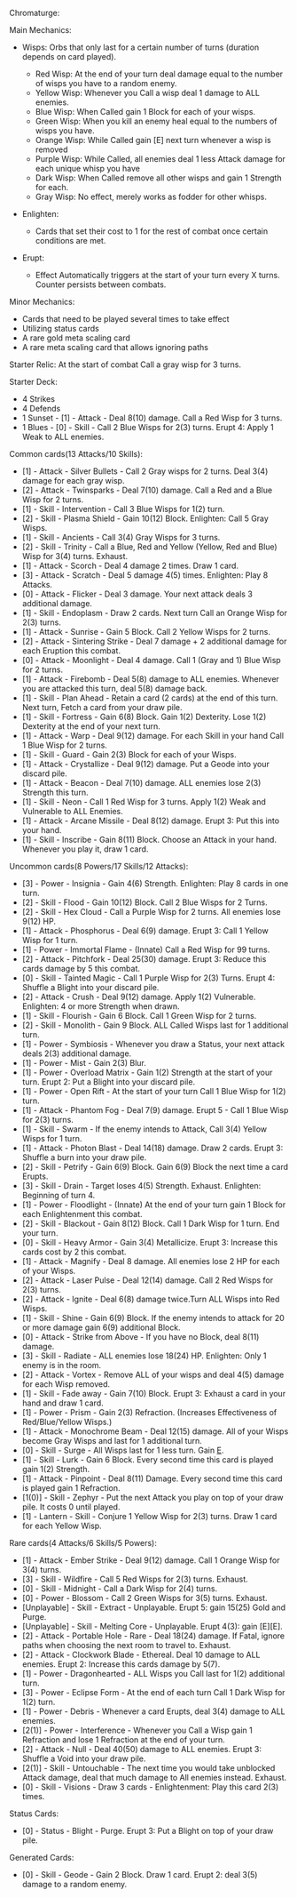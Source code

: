 Chromaturge:


Main Mechanics:

* Wisps: Orbs that only last for a certain number of turns (duration depends on card played).
   * Red Wisp: At the end of your turn deal damage equal to the number of wisps you have to a random enemy.
   * Yellow Wisp: Whenever you Call a wisp deal 1 damage to ALL enemies.
   * Blue Wisp: When Called gain 1 Block for each of your wisps.
   * Green Wisp: When you kill an enemy heal equal to the numbers of wisps you have.
   * Orange Wisp: While Called gain [E] next turn whenever a wisp is removed
   * Purple Wisp: While Called, all enemies deal 1 less Attack damage for each unique whisp you have
   * Dark Wisp: When Called remove all other wisps and gain 1 Strength for each.
   * Gray Wisp: No effect, merely works as fodder for other whisps.

* Enlighten:
   * Cards that set their cost to 1 for the rest of combat once certain conditions are met.

* Erupt:
   * Effect Automatically triggers at the start of your turn every X turns. Counter persists between combats.


Minor Mechanics:

* Cards that need to be played several times to take effect
* Utilizing status cards
* A rare gold meta scaling card
* A rare meta scaling card that allows ignoring paths

Starter Relic: At the start of combat Call a gray wisp for 3 turns.


Starter Deck:

* 4 Strikes
* 4 Defends
* 1 Sunset - [1] - Attack - Deal 8(10) damage. Call a Red Wisp for 3 turns.
* 1 Blues - [0] - Skill - Call 2 Blue Wisps for 2(3) turns. Erupt 4: Apply 1 Weak to ALL enemies. 


Common cards(13 Attacks/10 Skills):

* [1] - Attack - Silver Bullets - Call 2 Gray wisps for 2 turns. Deal 3(4) damage for each gray wisp.
* [2] - Attack - Twinsparks - Deal 7(10) damage. Call a Red and a Blue Wisp for 2 turns.
* [1] - Skill - Intervention - Call 3 Blue Wisps for 1(2) turn.
* [2] - Skill - Plasma Shield - Gain 10(12) Block. Enlighten: Call 5 Gray Wisps.
* [1] - Skill - Ancients - Call 3(4) Gray Wisps for 3 turns.
* [2] - Skill - Trinity - Call a Blue, Red and Yellow (Yellow, Red and Blue) Wisp for 3(4) turns. Exhaust.
* [1] - Attack - Scorch - Deal 4 damage 2 times. Draw 1 card.
* [3] - Attack - Scratch - Deal 5 damage 4(5) times. Enlighten: Play 8 Attacks.
* [0] - Attack - Flicker - Deal 3 damage. Your next attack deals 3 additional damage.
* [1] - Skill - Endoplasm - Draw 2 cards. Next turn Call an Orange Wisp for 2(3) turns.
* [1] - Attack - Sunrise - Gain 5 Block. Call 2 Yellow Wisps for 2 turns.
* [2] - Attack - Sintering Strike - Deal 7 damage + 2 additional damage for each Eruption this combat.
* [0] - Attack - Moonlight - Deal 4 damage. Call 1 (Gray and 1) Blue Wisp for 2 turns.
* [1] - Attack - Firebomb - Deal 5(8) damage to ALL enemies. Whenever you are attacked this turn, deal 5(8) damage back.
* [1] - Skill - Plan Ahead - Retain a card (2 cards) at the end of this turn. Next turn, Fetch a card from your draw pile.
* [1] - Skill - Fortress - Gain 6(8) Block. Gain 1(2) Dexterity. Lose 1(2) Dexterity at the end of your next turn.
* [1] - Attack - Warp - Deal 9(12) damage. For each Skill in your hand Call 1 Blue Wisp for 2 turns.
* [1] - Skill - Guard - Gain 2(3) Block for each of your Wisps.
* [1] - Attack - Crystallize - Deal 9(12) damage. Put a Geode into your discard pile.
* [1] - Attack - Beacon - Deal 7(10) damage. ALL enemies lose 2(3) Strength this turn.
* [1] - Skill - Neon - Call 1 Red Wisp for 3 turns. Apply 1(2) Weak and Vulnerable to ALL Enemies.
* [1] - Attack - Arcane Missile - Deal 8(12) damage. Erupt 3: Put this into your hand.
* [1] - Skill - Inscribe - Gain 8(11) Block. Choose an Attack in your hand. Whenever you play it, draw 1 card.


Uncommon cards(8 Powers/17 Skills/12 Attacks):

* [3] - Power - Insignia - Gain 4(6) Strength. Enlighten: Play 8 cards in one turn.
* [2] - Skill - Flood - Gain 10(12) Block. Call 2 Blue Wisps for 2 Turns.
* [2] - Skill - Hex Cloud - Call a Purple Wisp for 2 turns. All enemies lose 9(12) HP.
* [1] - Attack - Phosphorus - Deal 6(9) damage. Erupt 3: Call 1 Yellow Wisp for 1 turn.
* [1] - Power - Immortal Flame - (Innate) Call a Red Wisp for 99 turns.
* [2] - Attack - Pitchfork - Deal 25(30) damage. Erupt 3: Reduce this cards damage by 5 this combat.
* [0] - Skill - Tainted Magic - Call 1 Purple Wisp for 2(3) Turns. Erupt 4: Shuffle a Blight into your discard pile.
* [2] - Attack -  Crush - Deal 9(12) damage. Apply 1(2) Vulnerable. Enlighten: 4 or more Strength when drawn.
* [1] - Skill - Flourish - Gain 6 Block. Call 1 Green Wisp for 2 turns.
* [2] - Skill - Monolith - Gain 9 Block. ALL Called Wisps last for 1 additional turn.
* [1] - Power - Symbiosis  - Whenever you draw a Status, your next attack deals 2(3) additional damage. 
* [1] - Power - Mist - Gain 2(3) Blur. 
* [1] - Power - Overload Matrix - Gain 1(2) Strength at the start of your turn. Erupt 2: Put a Blight into your discard pile.
* [1] - Power - Open Rift - At the start of your turn Call 1 Blue Wisp for 1(2) turn.
* [1] - Attack - Phantom Fog - Deal 7(9) damage. Erupt 5 - Call 1 Blue Wisp for 2(3) turns. 
* [1] - Skill - Swarm - If the enemy intends to Attack, Call 3(4) Yellow Wisps for 1 turn.
* [1] - Attack - Photon Blast - Deal 14(18) damage. Draw 2 cards. Erupt 3: Shuffle a burn into your draw pile.
* [2] - Skill - Petrify - Gain 6(9) Block. Gain 6(9) Block the next time a card Erupts.
* [3] - Skill - Drain - Target loses 4(5) Strength. Exhaust. Enlighten: Beginning of turn 4.
* [1] - Power - Floodlight - (Innate) At the end of your turn gain 1 Block for each Enlightenment this combat.
* [2] - Skill - Blackout - Gain 8(12) Block. Call 1 Dark Wisp for 1 turn. End your turn. 
* [0] - Skill - Heavy Armor - Gain 3(4) Metallicize. Erupt 3: Increase this cards cost by 2 this combat.
* [1] - Attack - Magnify - Deal 8 damage. All enemies lose 2 HP for each of your Wisps.
* [2] - Attack - Laser Pulse - Deal 12(14) damage. Call 2 Red Wisps for 2(3) turns.
* [2] - Attack - Ignite - Deal 6(8) damage twice.Turn ALL Wisps into Red Wisps. 
* [1] - Skill - Shine - Gain 6(9) Block. If the enemy intends to attack for 20 or more damage gain 6(9) additional Block.
* [0] - Attack - Strike from Above - If you have no Block, deal 8(11) damage.
* [3] - Skill - Radiate - ALL enemies lose 18(24) HP. Enlighten: Only 1 enemy is in the room.
* [2] - Attack - Vortex - Remove ALL of your wisps and deal 4(5) damage for each Wisp removed.
* [1] - Skill - Fade away - Gain 7(10) Block. Erupt 3: Exhaust a card in your hand and draw 1 card.
* [1] - Power - Prism - Gain 2(3) Refraction. (Increases Effectiveness of Red/Blue/Yellow Wisps.)
* [1] - Attack - Monochrome Beam - Deal 12(15) damage. All of your Wisps become Gray Wisps and last for 1 additional turn.
* [0] - Skill - Surge - All Wisps last for 1 less turn. Gain [E](E).
* [1] - Skill - Lurk - Gain 6 Block. Every second time this card is played gain 1(2) Strength.
* [1] - Attack - Pinpoint - Deal 8(11) Damage. Every second time this card is played gain 1 Refraction.
* [1(0)] - Skill - Zephyr - Put the next Attack you play on top of your draw pile. It costs 0 until played.
* [1] - Lantern - Skill - Conjure 1 Yellow Wisp for 2(3) turns. Draw 1 card for each Yellow Wisp.


Rare cards(4 Attacks/6 Skills/5 Powers):

* [1] - Attack - Ember Strike - Deal 9(12) damage. Call 1 Orange Wisp for 3(4) turns.
* [3] - Skill - Wildfire - Call 5 Red Wisps for 2(3) turns. Exhaust.
* [0] - Skill - Midnight - Call a Dark Wisp for 2(4) turns.
* [0] - Power - Blossom - Call 2 Green Wisps for 3(5) turns. Exhaust.
* [Unplayable] - Skill - Extract - Unplayable. Erupt 5: gain 15(25) Gold and Purge.
* [Unplayable] - Skill - Melting Core - Unplayable. Erupt 4(3): gain  [E][E].
* [2] - Attack - Portable Hole - Rare - Deal 18(24) damage. If Fatal, ignore paths when choosing the next room to travel to. Exhaust.
* [2] - Attack - Clockwork Blade - Ethereal. Deal 10 damage to ALL enemies. Erupt 2: Increase this cards damage by 5(7).
* [1] - Power - Dragonhearted - ALL Wisps you Call last for 1(2) additional turn.
* [3] - Power - Eclipse Form - At the end of each turn Call 1 Dark Wisp for 1(2) turn. 
* [1] - Power - Debris - Whenever a card Erupts, deal 3(4) damage to ALL enemies.
* [2(1)] - Power - Interference - Whenever you Call a Wisp gain 1 Refraction and lose 1 Refraction at the end of your turn.
* [2] - Attack - Null  - Deal 40(50) damage to ALL enemies. Erupt 3: Shuffle a Void into your draw pile. 
* [2(1)] - Skill - Untouchable - The next time you would take unblocked Attack damage, deal that much damage to All enemies instead. Exhaust.
* [0] - Skill - Visions - Draw 3 cards - Enlightenment: Play this card 2(3) times.


Status Cards:

* [0] - Status - Blight - Purge. Erupt 3: Put a Blight on top of your draw pile.


Generated Cards:

* [0] - Skill - Geode - Gain 2 Block. Draw 1 card. Erupt 2: deal 3(5) damage to a random enemy.
